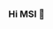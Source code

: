 ### Hi MSI 👋

<!--
**msicrypt/msicrypt** is a ✨ _special_ ✨ repository because its `README.md` (this file) appears on your GitHub profile.

### MSI Threat Intelligence & Blue Team Tool.

🔮 Resumen de Funcionalidades:
Threat Intelligence (Inteligencia de Amenazas):

🔮 Obtención de Datos de Amenazas:
La herramienta puede obtener información de amenazas desde diversas fuentes, incluyendo ExploitDB, NIST NVD y CVE MITRE.

🔮 Análisis de Amenazas:
Proporciona capacidades de análisis básico y avanzado de amenazas.
Detecta patrones específicos y categoriza amenazas en función del contenido proporcionado.

🧿 Blue Team (Equipo de Blue Team):
🧿 Respuesta a Incidentes:

🔔 Ofrece una serie de acciones avanzadas para responder a incidentes de seguridad.
Puede desconectar remotamente dispositivos comprometidos.
Permite el cifrado de datos sensibles.
Registra incidentes en un archivo de registro local.
Notifica a las autoridades en caso de amenazas graves.

🔒 Cifrado de Datos:
Puede cifrar datos sensibles según las necesidades del caso.

♻️ Desconexión Remota de Dispositivos:
Permite desconectar dispositivos remotos mediante la introducción de la dirección IP del dispositivo objetivo.

⛔️ Registro de Incidentes:
Registra incidentes de seguridad en un archivo de registro local para futuras referencias y análisis.

🛃 Notificación a las Autoridades:
Notifica a las autoridades en caso de amenazas graves o incidentes críticos de seguridad.

🔜 Funciones Adicionales:
Interfaz Gráfica de Usuario (GUI):
La herramienta cuenta con una interfaz gráfica que facilita su uso.

🚸 Envío de Correos Electrónicos:
Puede enviar correos electrónicos a destinatarios específicos, útil para notificar a las autoridades o partes interesadas.

⚠️ Categorización de Amenazas:
Clasifica las amenazas detectadas en categorías como malware, phishing, ataques de fuerza bruta, etc.

🔐 Encriptación de Datos:
Utiliza la biblioteca Fernet para cifrar datos sensibles.

📜 Descargo de Responsabilidad:
Incluye un descargo de responsabilidad que prohíbe el uso comercial de la herramienta sin permiso del creador.

#########################
🕹 Cómo Usar la Herramienta:
La herramienta se inicia mediante la interfaz gráfica.
Hay dos pestañas principales: "Threat Intelligence" y "Blue Team".
En "Threat Intelligence", se pueden obtener y analizar datos de amenazas.
En "Blue Team", se pueden realizar acciones de respuesta ante incidentes y cifrado de datos.
La herramienta puede desconectar dispositivos remotos, cifrar datos sensibles y notificar a las autoridades en caso de amenazas graves.
También puede registrar incidentes en un archivo de registro local.

📂 La herramienta está diseñada para su uso en entornos de seguridad y Blue Team, proporcionando capacidades de análisis y respuesta ante amenazas de seguridad de forma efectiva y personalizable. Asegúrate de configurar adecuadamente las funciones de correo electrónico y desconexión remota según tus necesidades específicas.
